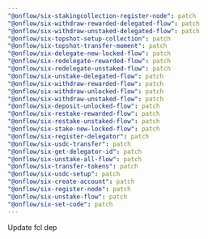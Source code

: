 ```yaml
---
"@onflow/six-stakingcollection-register-node": patch
"@onflow/six-withdraw-rewarded-delegated-flow": patch
"@onflow/six-withdraw-unstaked-delegated-flow": patch
"@onflow/six-topshot-setup-collection": patch
"@onflow/six-topshot-transfer-moment": patch
"@onflow/six-delegate-new-locked-flow": patch
"@onflow/six-redelegate-rewarded-flow": patch
"@onflow/six-redelegate-unstaked-flow": patch
"@onflow/six-unstake-delegated-flow": patch
"@onflow/six-withdraw-rewarded-flow": patch
"@onflow/six-withdraw-unlocked-flow": patch
"@onflow/six-withdraw-unstaked-flow": patch
"@onflow/six-deposit-unlocked-flow": patch
"@onflow/six-restake-rewarded-flow": patch
"@onflow/six-restake-unstaked-flow": patch
"@onflow/six-stake-new-locked-flow": patch
"@onflow/six-register-delegator": patch
"@onflow/six-usdc-transfer": patch
"@onflow/six-get-delegator-id": patch
"@onflow/six-unstake-all-flow": patch
"@onflow/six-transfer-tokens": patch
"@onflow/six-usdc-setup": patch
"@onflow/six-create-account": patch
"@onflow/six-register-node": patch
"@onflow/six-unstake-flow": patch
"@onflow/six-set-code": patch
---
```


Update fcl dep
